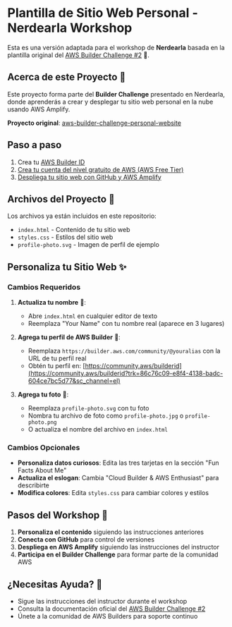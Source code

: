 # Plantilla de Sitio Web Personal - Nerdearla Workshop

Esta es una versión adaptada para el workshop de **Nerdearla** basada en la plantilla original del [AWS Builder Challenge #2](https://builder.aws.com/content/31C2WxIDSQive7q2Dv5xNFCmYJj/aws-builder-challenge-2-build-a-website-on-the-cloud?trk=86c76c09-e8f4-4138-badc-604ce7bc5d77&sc_channel=el) 🚀.

## Acerca de este Proyecto 📖

Este proyecto forma parte del **Builder Challenge** presentado en Nerdearla, donde aprenderás a crear y desplegar tu sitio web personal en la nube usando AWS Amplify.

**Proyecto original**: [aws-builder-challenge-personal-website](https://github.com/anacunha/aws-builder-challenge-personal-website)

## Paso a paso

1. Crea tu [AWS Builder ID](http://community.aws/builderid?trk=08884148-c0bc-442a-938f-642ccc2cb41c&sc_channel=el)
2. [Crea tu cuenta del nivel gratuito de AWS (AWS Free Tier)](https://builder.aws.com/content/333fAHGmUSrbb4BwJ1hyMuUgQeS/hola-mundo-cloud-comenzando-tu-camino-en-la-nube?trk=86c76c09-e8f4-4138-badc-604ce7bc5d77&sc_channel=el)
3. [Despliega tu sitio web con GitHub y AWS Amplify](https://builder.aws.com/content/3343AMcBAiNLfouz2gAEM9JZenR/hola-mundo-cloud-desplegando-tu-primer-sitio-web-con-github-y-aws-amplify?trk=86c76c09-e8f4-4138-badc-604ce7bc5d77&sc_channel=el)

## Archivos del Proyecto 📁

Los archivos ya están incluidos en este repositorio:
- `index.html` - Contenido de tu sitio web
- `styles.css` - Estilos del sitio web
- `profile-photo.svg` - Imagen de perfil de ejemplo

## Personaliza tu Sitio Web ✨

### Cambios Requeridos

1. **Actualiza tu nombre** 📝:
   - Abre `index.html` en cualquier editor de texto
   - Reemplaza "Your Name" con tu nombre real (aparece en 3 lugares)

2. **Agrega tu perfil de AWS Builder** 🔗:
   - Reemplaza `https://builder.aws.com/community/@youralias` con la URL de tu perfil real
   - Obtén tu perfil en: [https://community.aws/builderid](https://community.aws/builderid?trk=86c76c09-e8f4-4138-badc-604ce7bc5d77&sc_channel=el)

3. **Agrega tu foto** 📸:
   - Reemplaza `profile-photo.svg` con tu foto
   - Nombra tu archivo de foto como `profile-photo.jpg` o `profile-photo.png`
   - O actualiza el nombre del archivo en `index.html`

### Cambios Opcionales

- **Personaliza datos curiosos**: Edita las tres tarjetas en la sección "Fun Facts About Me"
- **Actualiza el eslogan**: Cambia "Cloud Builder & AWS Enthusiast" para describirte
- **Modifica colores**: Edita `styles.css` para cambiar colores y estilos

## Pasos del Workshop 🚀

1. **Personaliza el contenido** siguiendo las instrucciones anteriores
2. **Conecta con GitHub** para control de versiones
3. **Despliega en AWS Amplify** siguiendo las instrucciones del instructor
4. **Participa en el Builder Challenge** para formar parte de la comunidad AWS

## ¿Necesitas Ayuda? 🤔

- Sigue las instrucciones del instructor durante el workshop
- Consulta la documentación oficial del [AWS Builder Challenge #2](https://builder.aws.com/content/31C2WxIDSQive7q2Dv5xNFCmYJj/aws-builder-challenge-2-build-a-website-on-the-cloud?trk=86c76c09-e8f4-4138-badc-604ce7bc5d77&sc_channel=el)
- Únete a la comunidad de AWS Builders para soporte continuo
